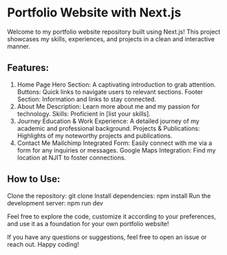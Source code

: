 # Portfolio Website with Next.js
Welcome to my portfolio website repository built using Next.js! This project showcases my skills, experiences, and projects in a clean and interactive manner.

## Features:
1. Home Page
Hero Section: A captivating introduction to grab attention.
Buttons: Quick links to navigate users to relevant sections.
Footer Section: Information and links to stay connected.
2. About Me
Description: Learn more about me and my passion for technology.
Skills: Proficient in [list your skills].
3. Journey
Education & Work Experience: A detailed journey of my academic and professional background.
Projects & Publications: Highlights of my noteworthy projects and publications.
4. Contact Me
Mailchimp Integrated Form: Easily connect with me via a form for any inquiries or messages.
Google Maps Integration: Find my location at NJIT to foster connections.

## How to Use:
Clone the repository: git clone
Install dependencies: npm install
Run the development server: npm run dev

Feel free to explore the code, customize it according to your preferences, and use it as a foundation for your own portfolio website!

If you have any questions or suggestions, feel free to open an issue or reach out. Happy coding!